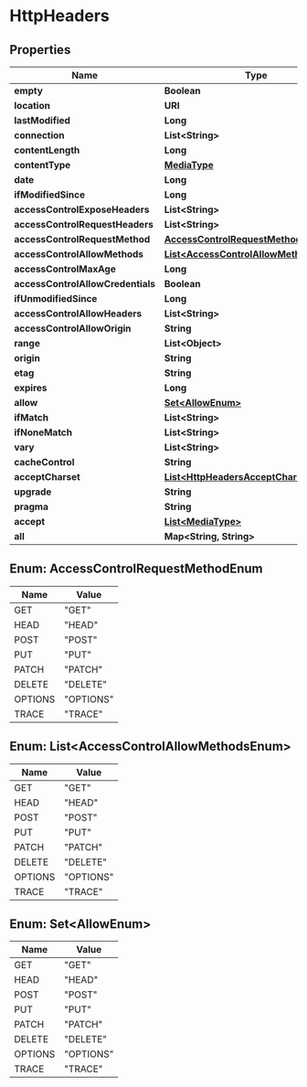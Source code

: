 

# HttpHeaders


## Properties

| Name | Type | Description | Notes |
|------------ | ------------- | ------------- | -------------|
|**empty** | **Boolean** |  |  [optional] |
|**location** | **URI** |  |  [optional] |
|**lastModified** | **Long** |  |  [optional] |
|**connection** | **List&lt;String&gt;** |  |  [optional] |
|**contentLength** | **Long** |  |  [optional] |
|**contentType** | [**MediaType**](MediaType.md) |  |  [optional] |
|**date** | **Long** |  |  [optional] |
|**ifModifiedSince** | **Long** |  |  [optional] |
|**accessControlExposeHeaders** | **List&lt;String&gt;** |  |  [optional] |
|**accessControlRequestHeaders** | **List&lt;String&gt;** |  |  [optional] |
|**accessControlRequestMethod** | [**AccessControlRequestMethodEnum**](#AccessControlRequestMethodEnum) |  |  [optional] |
|**accessControlAllowMethods** | [**List&lt;AccessControlAllowMethodsEnum&gt;**](#List&lt;AccessControlAllowMethodsEnum&gt;) |  |  [optional] |
|**accessControlMaxAge** | **Long** |  |  [optional] |
|**accessControlAllowCredentials** | **Boolean** |  |  [optional] |
|**ifUnmodifiedSince** | **Long** |  |  [optional] |
|**accessControlAllowHeaders** | **List&lt;String&gt;** |  |  [optional] |
|**accessControlAllowOrigin** | **String** |  |  [optional] |
|**range** | **List&lt;Object&gt;** |  |  [optional] |
|**origin** | **String** |  |  [optional] |
|**etag** | **String** |  |  [optional] |
|**expires** | **Long** |  |  [optional] |
|**allow** | [**Set&lt;AllowEnum&gt;**](#Set&lt;AllowEnum&gt;) |  |  [optional] |
|**ifMatch** | **List&lt;String&gt;** |  |  [optional] |
|**ifNoneMatch** | **List&lt;String&gt;** |  |  [optional] |
|**vary** | **List&lt;String&gt;** |  |  [optional] |
|**cacheControl** | **String** |  |  [optional] |
|**acceptCharset** | [**List&lt;HttpHeadersAcceptCharsetInner&gt;**](HttpHeadersAcceptCharsetInner.md) |  |  [optional] |
|**upgrade** | **String** |  |  [optional] |
|**pragma** | **String** |  |  [optional] |
|**accept** | [**List&lt;MediaType&gt;**](MediaType.md) |  |  [optional] |
|**all** | **Map&lt;String, String&gt;** |  |  [optional] |



## Enum: AccessControlRequestMethodEnum

| Name | Value |
|---- | -----|
| GET | &quot;GET&quot; |
| HEAD | &quot;HEAD&quot; |
| POST | &quot;POST&quot; |
| PUT | &quot;PUT&quot; |
| PATCH | &quot;PATCH&quot; |
| DELETE | &quot;DELETE&quot; |
| OPTIONS | &quot;OPTIONS&quot; |
| TRACE | &quot;TRACE&quot; |



## Enum: List&lt;AccessControlAllowMethodsEnum&gt;

| Name | Value |
|---- | -----|
| GET | &quot;GET&quot; |
| HEAD | &quot;HEAD&quot; |
| POST | &quot;POST&quot; |
| PUT | &quot;PUT&quot; |
| PATCH | &quot;PATCH&quot; |
| DELETE | &quot;DELETE&quot; |
| OPTIONS | &quot;OPTIONS&quot; |
| TRACE | &quot;TRACE&quot; |



## Enum: Set&lt;AllowEnum&gt;

| Name | Value |
|---- | -----|
| GET | &quot;GET&quot; |
| HEAD | &quot;HEAD&quot; |
| POST | &quot;POST&quot; |
| PUT | &quot;PUT&quot; |
| PATCH | &quot;PATCH&quot; |
| DELETE | &quot;DELETE&quot; |
| OPTIONS | &quot;OPTIONS&quot; |
| TRACE | &quot;TRACE&quot; |



